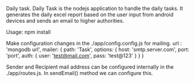Daily task.
Daily Task is the nodejs application to handle the daily tasks. It generates the daily excel report based on the user input from android devices and sends an email to higher authorities.

Usage:
	npm install

Make configuration changes in the ./app/config.config.js for mailing.
	 url : 'mongodb url',
        mailer: {
		path: 'Task',
		options: {
			host: 'smtp.server.com',
			port: 'port',
			auth: {
				user: 'test@mail.com',
				pass: 'test@123'
			}
		}
	}

Sender and Recipient mail address can be configured internally in the ./app/routes.js.
	In sendEmail() method we can configure this.